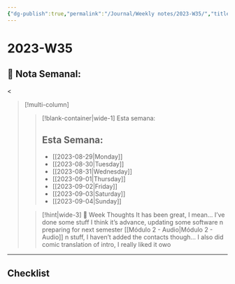 ```yaml
---
{"dg-publish":true,"permalink":"/Journal/Weekly notes/2023-W35/","title":"2023-W35","updated":"2023-11-20T19:38:12.277-05:00"}
---
```



# 2023-W35

## 📅 Nota Semanal:
<
> [!multi-column]
> 
> > [!blank-container|wide-1] Esta semana:
> > ## Esta Semana:
> >- [[2023-08-29\|Monday]]
> > - [[2023-08-30\|Tuesday]]
> > - [[2023-08-31\|Wednesday]]
> > - [[2023-09-01\|Thursday]]
> > - [[2023-09-02\|Friday]]
> > - [[2023-09-03\|Saturday]]
> > - [[2023-09-04\|Sunday]]
> 
> > [!hint|wide-3] 💭 Week Thoughts
> > It has been great, I mean… I’ve done some stuff I think it’s advance, updating some software n preparing for next semester [[Módulo 2 - Audio\|Módulo 2 - Audio]] n stuff, I haven’t added the contacts though…
> > I also did comic translation of intro, I really liked it owo

- - - 

## Checklist
